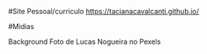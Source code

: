 #Site Pessoal/curriculo
https://tacianacavalcanti.github.io/


#Midias

Background 
Foto de Lucas Nogueira no Pexels
